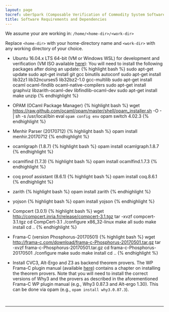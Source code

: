 ```yaml
---
layout: page
tocref: uberSpark (Composable Verification of Commodity System Software) Documentation
title: Software Requirements and Dependencies
---
```


We assume your are working in: `/home/<home-dir>/<work-dir>`

Replace `<home-dir>` with your home-directory name and `<work-dir>` with 
any working directory of your choice.

* Ubuntu 16.04.x LTS 64-bit (VM or Windows WSL) for development and verification 
(VM ISO available [here](http://releases.ubuntu.com/16.04/ubuntu-16.04.6-desktop-amd64.iso)):
You will need to install the following packages after doing an update:
{% highlight bash %}
sudo apt-get update
sudo apt-get install git gcc binutils autoconf
sudo apt-get install lib32z1 lib32ncurses5 lib32bz2-1.0 gcc-multilib
sudo apt-get install ocaml ocaml-findlib ocaml-native-compilers
sudo apt-get install graphviz libzarith-ocaml-dev libfindlib-ocaml-dev
sudo apt-get install make unzip
{% endhighlight %}

* OPAM (OCaml Package Manager)
{% highlight bash %}
wget https://raw.github.com/ocaml/opam/master/shell/opam_installer.sh -O - | sh -s /usr/local/bin
eval `opam config env`
opam switch 4.02.3
{% endhighlight %}

* Menhir Parser (20170712)
{% highlight bash %}
opam install menhir.20170712
{% endhighlight %}

* ocamlgraph (1.8.7)
{% highlight bash %}
opam install ocamlgraph.1.8.7
{% endhighlight %}

* ocamlfind (1.7.3) 
{% highlight bash %}
opam install ocamlfind.1.7.3
{% endhighlight %}

* coq proof assistant (8.6.1)
{% highlight bash %}
opam install coq.8.6.1
{% endhighlight %}

* zarith
{% highlight bash %}
opam install zarith
{% endhighlight %}

* yojson
{% highlight bash %}
opam install yojson
{% endhighlight %}

* Compcert (3.0.1)
{% highlight bash %}
wget http://compcert.inria.fr/release/compcert-3.1.tgz
tar -xvzf compcert-3.1.tgz
cd CompCert-3.1
./configure x86_32-linux
make all
sudo make install
cd ..
{% endhighlight %}

* Frama-C (version Phosphorus-20170501)
{% highlight bash %}
wget http://frama-c.com/download/frama-c-Phosphorus-20170501.tar.gz
tar -xvzf frama-c-Phosphorus-20170501.tar.gz
cd frama-c-Phosphorus-20170501
./configure
make
sudo make install
cd ..
{% endhighlight %}

* Install CVC3, Alt-Ergo and Z3 as backend theorem provers. The WP Frama-C plugin 
manual (available [here](http://frama-c.com/download/wp-manual-Phosphorus-20170501.pdf)) 
contains a chapter on installing the theorem provers. Note that you will need to 
install the correct versions of Why3 and the provers as described in the 
aforementioned Frama-C WP plugin manual (e.g., Why3 0.87.3 and 
Alt-ergo 1.30). This can be done via opam (e.g., `opam install why3.0.87.3`).

<br>
<hr>
